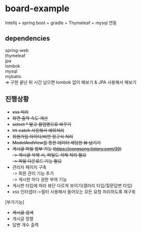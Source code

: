 # board-example
Intellij + spring boot + gradle + Thymeleaf + mysql 연동  

## dependencies
spring-web  
thymeleaf  
jpa  
lombok  
mysql  
mybatis  
=> 구현 끝난 뒤 시간 남으면 lombok 없이 해보기 & JPA 사용해서 해보기

## 진행상황
- ~~xss 처리~~  
- ~~화면 출력 속도 개선~~  
- ~~select * 말고 컬럼명으로 바꾸기~~  
- ~~trt-catch 사용해서 예외처리~~  
- ~~회원가입 아이디/비번 정규식 처리~~  
- ~~ModelAndView를 통한 데이터 세팅한 뷰 넘기기~~  
- ~~게시글 파일 첨부 기능 (https://congsong.tistory.com/39)~~  
  ~~-> 게시글 삭제 시, 파일도 삭제 처리 필요~~  
  ~~-> 파일 다운로드 기능 필요~~  
- 관리자 페이지 구축  
  -> 회원 관리 기능 추가  
  -> 게시판 마다 권한 부여 기능
- 게시판 타입에 따라 뷰단 다르게 보이기(갤러리 타입/질문답변 타입)
- xss 인터셉터->필터 사용해서 들어오는 모든 요청 처리하도록 재구축


[부가기능]  
- ~~게시글 검색~~  
- 게시글 정렬  
- 답변 개수 출력  

